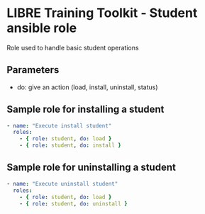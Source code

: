 # LIBRE Training Toolkit - Student ansible role 

Role used to handle basic student operations

## Parameters

- do: give an action (load, install, uninstall, status)


## Sample role for installing a student
```yaml
- name: "Execute install student"
  roles:
    - { role: student, do: load }
    - { role: student, do: install }
```

## Sample role for uninstalling a student
```yaml
- name: "Execute uninstall student"
  roles:
    - { role: student, do: load }
    - { role: student, do: uninstall }
```